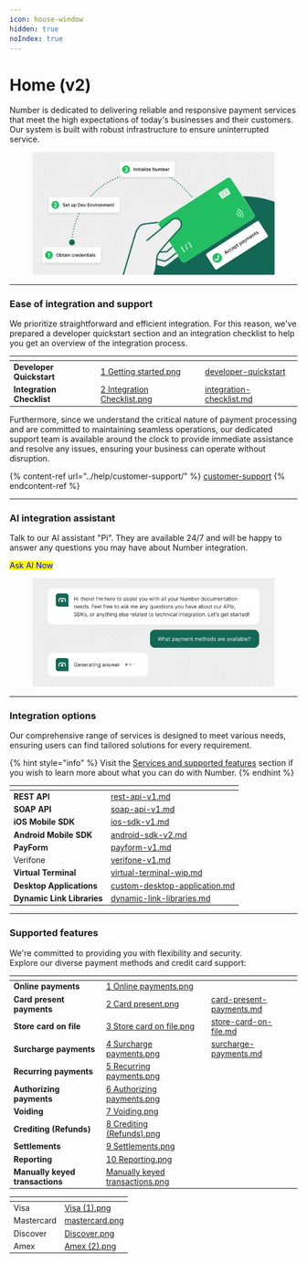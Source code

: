 ```yaml
---
icon: house-window
hidden: true
noIndex: true
---
```


# Home (v2)

Number is dedicated to delivering reliable and responsive payment services that meet the high expectations of today's businesses and their customers. Our system is built with robust infrastructure to ensure uninterrupted service.

<figure><img src="../.gitbook/assets/Hero.png" alt=""><figcaption></figcaption></figure>



***



### Ease of integration and support

We prioritize straightforward and efficient integration. For this reason, we've prepared a developer quickstart section and an integration checklist to help you get an overview of the integration process. &#x20;

<table data-card-size="large" data-view="cards"><thead><tr><th></th><th data-hidden data-card-cover data-type="files"></th><th data-hidden data-card-target data-type="content-ref"></th></tr></thead><tbody><tr><td><strong>Developer Quickstart</strong></td><td><a href="../.gitbook/assets/1 Getting started.png">1 Getting started.png</a></td><td><a href="../documentation/developer-quickstart/">developer-quickstart</a></td></tr><tr><td><strong>Integration Checklist</strong></td><td><a href="../.gitbook/assets/2 Integration Checklist.png">2 Integration Checklist.png</a></td><td><a href="../documentation/getting-started/integration-checklist.md">integration-checklist.md</a></td></tr></tbody></table>



Furthermore, since we understand the critical nature of payment processing and are committed to maintaining seamless operations, our dedicated support team is available around the clock to provide immediate assistance and resolve any issues, ensuring your business can operate without disruption.

{% content-ref url="../help/customer-support/" %}
[customer-support](../help/customer-support/)
{% endcontent-ref %}



***



### AI integration assistant

Talk to our AI assistant "Pi". They are available 24/7 and will be happy to answer any questions you may have about Number integration.

<mark style="color:blue;">Ask AI Now</mark>&#x20;

<figure><img src="../.gitbook/assets/AI Assistant.png" alt=""><figcaption></figcaption></figure>



***



### Integration options

Our comprehensive range of services is designed to meet various needs, ensuring users can find tailored solutions for every requirement.

{% hint style="info" %}
Visit the [Services and supported features](services-and-supported-features-wip.md) section if you wish to learn more about what you can do with Number.
{% endhint %}

<table data-view="cards"><thead><tr><th></th><th data-hidden data-card-target data-type="content-ref"></th></tr></thead><tbody><tr><td><strong>REST API</strong></td><td><a href="../documentation/getting-started/integration-options-v1/rest-api-v1.md">rest-api-v1.md</a></td></tr><tr><td><strong>SOAP API</strong></td><td><a href="../documentation/getting-started/integration-options-v1/soap-api-v1.md">soap-api-v1.md</a></td></tr><tr><td> <strong>iOS Mobile SDK</strong></td><td><a href="../documentation/getting-started/integration-options-v1/ios-sdk-v1.md">ios-sdk-v1.md</a></td></tr><tr><td><strong>Android Mobile SDK</strong></td><td><a href="../documentation/getting-started/integration-options-v1/android-sdk-v2.md">android-sdk-v2.md</a></td></tr><tr><td><strong>PayForm</strong></td><td><a href="../documentation/getting-started/integration-options-v1/payform-v1.md">payform-v1.md</a></td></tr><tr><td>Verifone</td><td><a href="../documentation/getting-started/integration-options-v1/verifone-v1.md">verifone-v1.md</a></td></tr><tr><td><strong>Virtual Terminal</strong></td><td><a href="../documentation/getting-started/integration-options-v1/virtual-terminal-wip.md">virtual-terminal-wip.md</a></td></tr><tr><td><strong>Desktop Applications</strong></td><td><a href="../documentation/getting-started/integration-options-v1/custom-desktop-application.md">custom-desktop-application.md</a></td></tr><tr><td><strong>Dynamic Link Libraries</strong></td><td><a href="../documentation/getting-started/integration-options-v1/dynamic-link-libraries.md">dynamic-link-libraries.md</a></td></tr></tbody></table>



***



### Supported features

We're committed to providing you with flexibility and security. \
Explore our diverse payment methods and credit card support:

<table data-view="cards"><thead><tr><th></th><th data-hidden data-card-cover data-type="files"></th><th data-hidden data-card-target data-type="content-ref"></th></tr></thead><tbody><tr><td><strong>Online payments</strong></td><td><a href="../.gitbook/assets/1 Online payments.png">1 Online payments.png</a></td><td></td></tr><tr><td><strong>Card present payments</strong></td><td><a href="../.gitbook/assets/2 Card present.png">2 Card present.png</a></td><td><a href="../documentation/card-present-payments.md">card-present-payments.md</a></td></tr><tr><td><strong>Store card on file</strong></td><td><a href="../.gitbook/assets/3 Store card on file.png">3 Store card on file.png</a></td><td><a href="../documentation/store-card-on-file.md">store-card-on-file.md</a></td></tr><tr><td><strong>Surcharge payments</strong></td><td><a href="../.gitbook/assets/4 Surcharge payments.png">4 Surcharge payments.png</a></td><td><a href="../documentation/surcharge-payments.md">surcharge-payments.md</a></td></tr><tr><td><strong>Recurring payments</strong></td><td><a href="../.gitbook/assets/5 Recurring payments.png">5 Recurring payments.png</a></td><td></td></tr><tr><td><strong>Authorizing payments</strong></td><td><a href="../.gitbook/assets/6 Authorizing payments.png">6 Authorizing payments.png</a></td><td></td></tr><tr><td><strong>Voiding</strong></td><td><a href="../.gitbook/assets/7 Voiding.png">7 Voiding.png</a></td><td></td></tr><tr><td><strong>Crediting (Refunds)</strong></td><td><a href="../.gitbook/assets/8 Crediting (Refunds).png">8 Crediting (Refunds).png</a></td><td></td></tr><tr><td><strong>Settlements</strong></td><td><a href="../.gitbook/assets/9 Settlements.png">9 Settlements.png</a></td><td></td></tr><tr><td><strong>Reporting</strong></td><td><a href="../.gitbook/assets/10 Reporting.png">10 Reporting.png</a></td><td></td></tr><tr><td><strong>Manually keyed transactions</strong></td><td><a href="../.gitbook/assets/Manually keyed transactions.png">Manually keyed transactions.png</a></td><td></td></tr></tbody></table>

<table data-card-size="large" data-view="cards"><thead><tr><th></th><th data-hidden data-card-cover data-type="files"></th></tr></thead><tbody><tr><td>Visa</td><td><a href="../.gitbook/assets/Visa (1).png">Visa (1).png</a></td></tr><tr><td>Mastercard</td><td><a href="../.gitbook/assets/mastercard.png">mastercard.png</a></td></tr><tr><td>Discover</td><td><a href="../.gitbook/assets/Discover.png">Discover.png</a></td></tr><tr><td>Amex</td><td><a href="../.gitbook/assets/Amex (2).png">Amex (2).png</a></td></tr></tbody></table>



